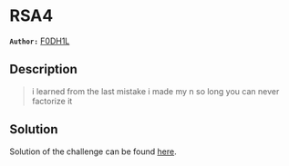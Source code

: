 # RSA4

**`Author:`** [F0DH1L](https://github.com/fodhil-ben)

## Description

  > i learned from the last mistake i made my n so long you can never factorize it

## Solution

Solution of the challenge can be found [here](solution/README.md).




